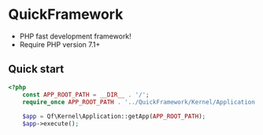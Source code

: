 # QuickFramework
- PHP fast development framework!
- Require PHP version 7.1+

## Quick start
```php
<?php
    const APP_ROOT_PATH = __DIR__ . '/';
    require_once APP_ROOT_PATH . '../QuickFramework/Kernel/Application.php';
    
    $app = Qf\Kernel\Application::getApp(APP_ROOT_PATH);
    $app->execute();  
```

